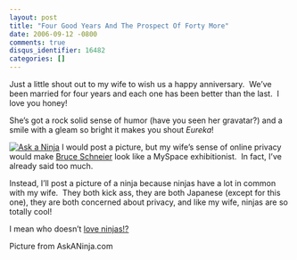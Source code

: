 ```yaml
---
layout: post
title: "Four Good Years And The Prospect Of Forty More"
date: 2006-09-12 -0800
comments: true
disqus_identifier: 16482
categories: []
---
```

Just a little shout out to my wife to wish us a happy anniversary. 
We’ve been married for four years and each one has been better than the
last.  I love you honey!

She’s got a rock solid sense of humor (have you seen her gravatar?) and
a smile with a gleam so bright it makes you shout *Eureka*! 

[![Ask a
Ninja](http://haacked.com/images/haacked_com/WindowsLiveWriter/FourGoodYearsAndTheProspectOfFortyMore_B49/AskANinja_thumb2.jpg)](http://haacked.com/images/haacked_com/WindowsLiveWriter/FourGoodYearsAndTheProspectOfFortyMore_B49/AskANinja11.jpg)
I would post a picture, but my wife’s sense of online privacy would make
[Bruce Schneier](http://www.schneier.com/blog/) look like a MySpace
exhibitionist.  In fact, I’ve already said too much. 

Instead, I’ll post a picture of a ninja because ninjas have a lot in
common with my wife.  They both kick ass, they are both Japanese (except
for this one), they are both concerned about privacy, and like my wife,
ninjas are so totally cool!

I mean who doesn’t [love ninjas!?](http://askaninja.com "Ask A Ninja")

Picture from AskANinja.com

